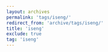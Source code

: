 ```yaml
---
layout: archives
permalink: 'tags/iseng/'
redirect_from: 'archive/tags/iseng/'
title: 'iseng'
exclude: true
tag: 'iseng'
---
```


